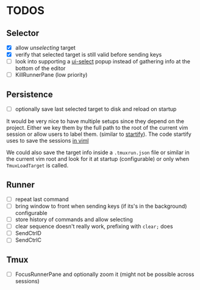 # TODOS

## Selector

- [x] allow _unselecting_ target
- [x] verify that selected target is still valid before sending keys
- [ ] look into supporting a
  [ui-select](https://github.com/nvim-telescope/telescope-ui-select.nvim) popup instead of
  gathering info at the bottom of the editor
- [ ] KillRunnerPane (low priority)

## Persistence

- [ ] optionally save last selected target to disk and reload on startup

It would be very nice to have multiple setups since they depend on the project.
Either we key them by the full path to the root of the current vim session or allow users to
label them. (similar to [startify](https://github.com/mhinz/vim-startify)).
The code startify uses to save the sessions [in
viml](https://github.com/mhinz/vim-startify/blob/master/autoload/startify.vim#L215)

We could also save the target info inside a `.tmuxrun.json` file or similar in the current vim
root and look for it at startup (configurable) or only when `TmuxLoadTarget` is called.

## Runner

- [ ] repeat last command
- [ ] bring window to front when sending keys (if its's in the background) configurable
- [ ] store history of commands and allow selecting
- [ ] clear sequence doesn't really work, prefixing with `clear;` does
- [ ] SendCtrlD
- [ ] SendCtrlC

## Tmux

- [ ] FocusRunnerPane and optionally zoom it (might not be possible across sessions)
